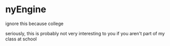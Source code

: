 nyEngine
========

ignore this because college

seriously, this is probably not very interesting to you if you aren't part of my class at school
